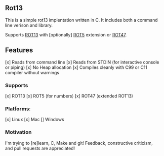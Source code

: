 ## Rot13

This is a simple rot13 implentation written in C.  It includes both a command line verison and library.

Supports [ROT13](http://en.wikipedia.org/wiki/ROT13) with [optionally] [ROT5](http://en.wikipedia.org/wiki/ROT13#Variants) extension or [ROT47](http://en.wikipedia.org/wiki/ROT13#Variants).


## Features
[x] Reads from command line
[x] Reads from STDIN (for interactive console or piping)
[x] No Heap allocation
[x] Compiles cleanly with C99 or C11 compiler without warnings

### Supports
[x] ROT13
[x] ROT5 (for numbers)
[x] ROT47 (extended ROT13)

### Platforms:
[x] Linux
[x] Mac
[] Windows

### Motivation
I'm trying to [re]learn, C, Make and git!  Feedback, constructive criticism, and pull requests are appreciated!

